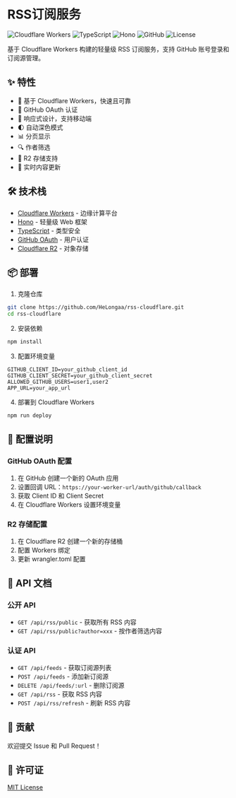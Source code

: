# RSS订阅服务

![Cloudflare Workers](https://img.shields.io/badge/Cloudflare_Workers-Latest-F38020?logo=cloudflare&logoColor=white)
![TypeScript](https://img.shields.io/badge/TypeScript-5.0+-3178C6?logo=typescript&logoColor=white)
![Hono](https://img.shields.io/badge/Hono-3.0+-E36002?logo=hono&logoColor=white)
![GitHub](https://img.shields.io/badge/GitHub_OAuth-Latest-181717?logo=github&logoColor=white)
![License](https://img.shields.io/badge/License-MIT-green.svg)

基于 Cloudflare Workers 构建的轻量级 RSS 订阅服务，支持 GitHub 账号登录和订阅源管理。

## ✨ 特性

- 🚀 基于 Cloudflare Workers，快速且可靠
- 🔐 GitHub OAuth 认证
- 📱 响应式设计，支持移动端
- 🌓 自动深色模式
- 📊 分页显示
- 🔍 作者筛选
- 💾 R2 存储支持
- 🔄 实时内容更新

## 🛠️ 技术栈

- [Cloudflare Workers](https://workers.cloudflare.com/) - 边缘计算平台
- [Hono](https://hono.dev/) - 轻量级 Web 框架
- [TypeScript](https://www.typescriptlang.org/) - 类型安全
- [GitHub OAuth](https://docs.github.com/en/apps/oauth-apps) - 用户认证
- [Cloudflare R2](https://www.cloudflare.com/products/r2/) - 对象存储

## 📦 部署

1. 克隆仓库
```bash
git clone https://github.com/HeLongaa/rss-cloudflare.git
cd rss-cloudflare
```

2. 安装依赖
```bash
npm install
```

3. 配置环境变量
```env
GITHUB_CLIENT_ID=your_github_client_id
GITHUB_CLIENT_SECRET=your_github_client_secret
ALLOWED_GITHUB_USERS=user1,user2
APP_URL=your_app_url
```

4. 部署到 Cloudflare Workers
```bash
npm run deploy
```

## 🔧 配置说明

### GitHub OAuth 配置

1. 在 GitHub 创建一个新的 OAuth 应用
2. 设置回调 URL：`https://your-worker-url/auth/github/callback`
3. 获取 Client ID 和 Client Secret
4. 在 Cloudflare Workers 设置环境变量

### R2 存储配置

1. 在 Cloudflare R2 创建一个新的存储桶
2. 配置 Workers 绑定
3. 更新 wrangler.toml 配置

## 📝 API 文档

### 公开 API

- `GET /api/rss/public` - 获取所有 RSS 内容
- `GET /api/rss/public?author=xxx` - 按作者筛选内容

### 认证 API

- `GET /api/feeds` - 获取订阅源列表
- `POST /api/feeds` - 添加新订阅源
- `DELETE /api/feeds/:url` - 删除订阅源
- `GET /api/rss` - 获取 RSS 内容
- `POST /api/rss/refresh` - 刷新 RSS 内容

## 🤝 贡献

欢迎提交 Issue 和 Pull Request！

## 📄 许可证

[MIT License](LICENSE) 